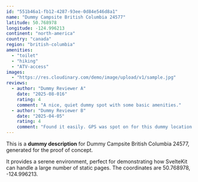 ```yaml
---
id: "551b46a1-fb12-4287-93ee-0d84e546d8a1"
name: "Dummy Campsite British Columbia 24577"
latitude: 50.768978
longitude: -124.996213
continent: "north-america"
country: "canada"
region: "british-columbia"
amenities:
  - "toilet"
  - "hiking"
  - "ATV-access"
images:
  - "https://res.cloudinary.com/demo/image/upload/v1/sample.jpg"
reviews:
  - author: "Dummy Reviewer A"
    date: "2025-08-016"
    rating: 4
    comment: "A nice, quiet dummy spot with some basic amenities."
  - author: "Dummy Reviewer B"
    date: "2025-04-05"
    rating: 4
    comment: "Found it easily. GPS was spot on for this dummy location."
---
```


This is a **dummy description** for Dummy Campsite British Columbia 24577, generated for the proof of concept.

It provides a serene environment, perfect for demonstrating how SvelteKit can handle a large number of static pages. The coordinates are 50.768978, -124.996213.
